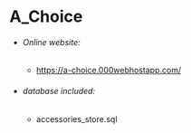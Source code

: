 # A_Choice

- ###### Online website:
  - https://a-choice.000webhostapp.com/
  
- ###### database included:
  - accessories_store.sql
